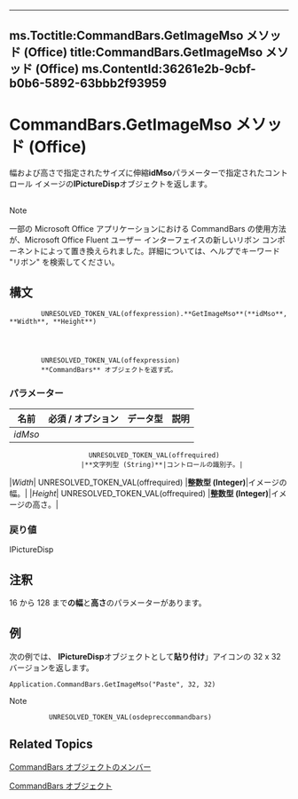 

---
ms.Toctitle:CommandBars.GetImageMso メソッド (Office)
title:CommandBars.GetImageMso メソッド (Office)
ms.ContentId:36261e2b-9cbf-b0b6-5892-63bbb2f93959
---
# CommandBars.GetImageMso メソッド (Office)




幅および高さで指定されたサイズに伸縮**idMso**パラメーターで指定されたコントロール イメージの**IPictureDisp**オブジェクトを返します。

## 

>[!NOTE]
>一部の Microsoft Office アプリケーションにおける CommandBars の使用方法が、Microsoft Office Fluent ユーザー インターフェイスの新しいリボン コンポーネントによって置き換えられました。詳細については、ヘルプでキーワード "リボン" を検索してください。





## 構文

            UNRESOLVED_TOKEN_VAL(offexpression).**GetImageMso**(**idMso**, **Width**, **Height**)




            UNRESOLVED_TOKEN_VAL(offexpression)
            **CommandBars** オブジェクトを返す式。

### パラメーター

|**名前**|**必須 / オプション**|**データ型**|**説明**|
|---|---|---|---|
|*idMso*|
                        UNRESOLVED_TOKEN_VAL(offrequired)
                      |**文字列型 (String)**|コントロールの識別子。|
|*Width*|
                        UNRESOLVED_TOKEN_VAL(offrequired)
                      |**整数型 (Integer)**|イメージの幅。|
|*Height*|
                        UNRESOLVED_TOKEN_VAL(offrequired)
                      |**整数型 (Integer)**|イメージの高さ。|



### 戻り値
IPictureDisp





## 注釈
16 から 128 まで**の幅**と**高さ**のパラメーターがあります。



## 例
次の例では、 **IPictureDisp**オブジェクトとして**貼り付け**」アイコンの 32 x 32 バージョンを返します。

```vba
Application.CommandBars.GetImageMso("Paste", 32, 32)
```




>[!NOTE]
>
              UNRESOLVED_TOKEN_VAL(osdepreccommandbars)
            





## Related Topics

[CommandBars オブジェクトのメンバー](c11db22d-b7bb-20a2-a455-e441cb8d5bc0.md)

[CommandBars オブジェクト](0e312e21-14ee-5055-d604-b66e61c53b47.md)





